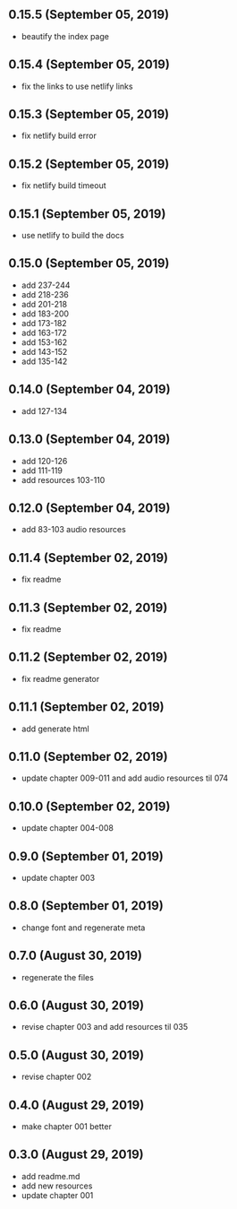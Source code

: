 ## 0.15.5 (September 05, 2019)
  - beautify the index page

## 0.15.4 (September 05, 2019)
  - fix the links to use netlify links

## 0.15.3 (September 05, 2019)
  - fix netlify build error

## 0.15.2 (September 05, 2019)
  - fix netlify build timeout

## 0.15.1 (September 05, 2019)
  - use netlify to build the docs


## 0.15.0 (September 05, 2019)
  - add 237-244
  - add 218-236
  - add 201-218
  - add 183-200
  - add 173-182
  - add 163-172
  - add 153-162
  - add 143-152
  - add 135-142

## 0.14.0 (September 04, 2019)
  - add 127-134

## 0.13.0 (September 04, 2019)
  - add 120-126
  - add 111-119
  - add resources 103-110

## 0.12.0 (September 04, 2019)
  - add 83-103 audio resources

## 0.11.4 (September 02, 2019)
- fix readme

## 0.11.3 (September 02, 2019)
- fix readme

## 0.11.2 (September 02, 2019)
- fix readme generator

## 0.11.1 (September 02, 2019)
  - add generate html

## 0.11.0 (September 02, 2019)
- update chapter 009-011 and add audio resources til 074

## 0.10.0 (September 02, 2019)
- update chapter 004-008

## 0.9.0 (September 01, 2019)
- update chapter 003

## 0.8.0 (September 01, 2019)
- change font and regenerate meta

## 0.7.0 (August 30, 2019)
- regenerate the files

## 0.6.0 (August 30, 2019)
- revise chapter 003 and add resources til 035

## 0.5.0 (August 30, 2019)
- revise chapter 002

## 0.4.0 (August 29, 2019)
- make chapter 001 better

## 0.3.0 (August 29, 2019)

- add readme.md
- add new resources
- update chapter 001
